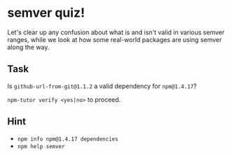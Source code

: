 # semver quiz!

Let's clear up any confusion about what is and isn't valid in various
semver ranges, while we look at how some real-world packages are using
semver along the way.

## Task

Is `github-url-from-git@1.1.2` a valid dependency for `npm@1.4.17`?

`npm-tutor verify <yes|no>` to proceed.

## Hint

* `npm info npm@1.4.17 dependencies`
* `npm help semver`
